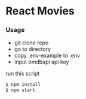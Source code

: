 # React Movies

### Usage ###

* git clone repo
* go to directory
* copy .env-example to .env
* input omdbapi api key

run this script
```bash
$ npm install
$ npm start
```
